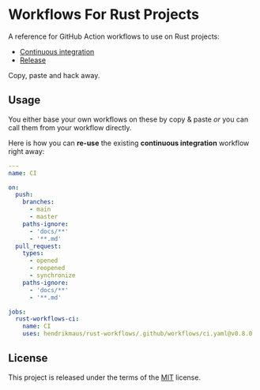 # Workflows For Rust Projects

A reference for GitHub Action workflows to use on Rust projects:

- [Continuous integration](.github/workflows/ci.yaml)
- [Release](.github/workflows/release.yaml)

Copy, paste and hack away.

## Usage

You either base your own workflows on these by copy & paste _or_ you can call them from your workflow directly.

Here is how you can **re-use** the existing **continuous integration** workflow right away:

```yaml
---
name: CI

on:
  push:
    branches:
      - main
      - master
    paths-ignore:
      - 'docs/**'
      - '**.md'
  pull_request:
    types:
      - opened
      - reopened
      - synchronize
    paths-ignore:
      - 'docs/**'
      - '**.md'

jobs:
  rust-workflows-ci:
    name: CI
    uses: hendrikmaus/rust-workflows/.github/workflows/ci.yaml@v0.8.0

```

## License

This project is released under the terms of the [MIT](https://opensource.org/licenses/MIT) license.
